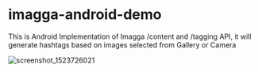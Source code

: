# imagga-android-demo

This is Android Implementation of Imagga /content and /tagging API, it will generate hashtags based on images selected from Gallery or Camera

![screenshot_1523726021](https://user-images.githubusercontent.com/7722125/38774609-9549cd08-408a-11e8-9f2e-9ba2454bf1a6.png)



